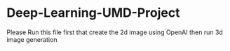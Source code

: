 # Deep-Learning-UMD-Project

Please Run this file first that create the 2d image using OpenAI
then run 3d image generation
